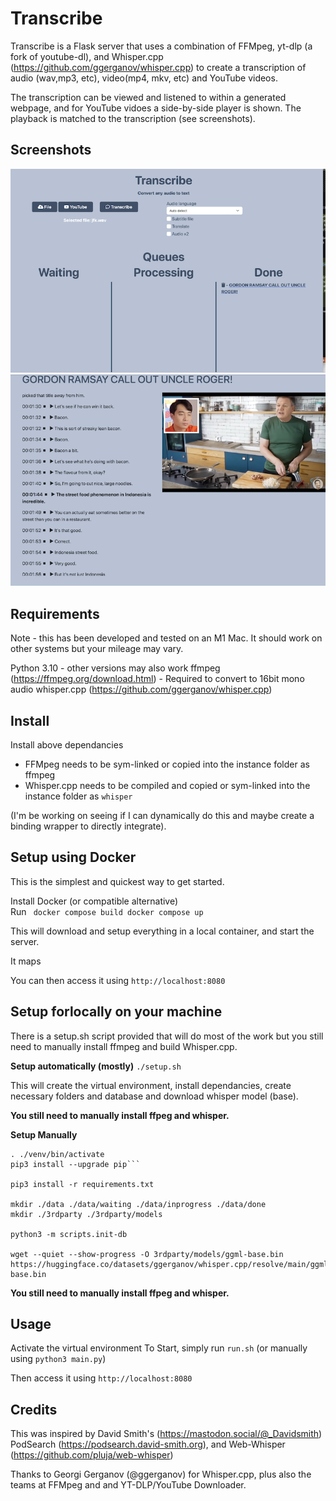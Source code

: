 # Transcribe 

Transcribe is a Flask server that uses a combination of FFMpeg, yt-dlp (a fork of youtube-dl), and Whisper.cpp (https://github.com/ggerganov/whisper.cpp) to  create a transcription of audio (wav,mp3, etc), video(mp4, mkv, etc) and YouTube videos.

The transcription can be viewed and listened to  within a generated webpage, and for YouTube vidoes a side-by-side player is shown. The playback is matched to the transcription (see screenshots).


## Screenshots

<img src="images/main.png" alt="Main Screen" width="800"/>

<img src="images/playback.png" alt="Playback screen" width="800"/>


## Requirements
Note - this has been developed and tested on an M1 Mac.  It should work on other systems but your mileage may vary.

Python 3.10 - other versions may also work
ffmpeg (https://ffmpeg.org/download.html) - Required to convert to 16bit mono audio
whisper.cpp (https://github.com/ggerganov/whisper.cpp)

## Install

Install above dependancies

- FFMpeg needs to be sym-linked or copied into the instance folder as ffmpeg
- Whisper.cpp needs to be compiled and copied or sym-linked into the instance folder as `whisper`

(I'm be working on seeing if I can dynamically do this and maybe create a binding wrapper to directly integrate).

## Setup using Docker

This is the simplest and quickest way to get started.

Install Docker (or compatible alternative)<br>
Run ```
docker compose build
docker compose up```

This will download and setup everything in a local container, and start the server.

It maps

You can then access it using `http://localhost:8080`

## Setup forlocally on your machine

There is a setup.sh script provided that will do most of the work but you still need to manually install ffmpeg and build Whisper.cpp.

**Setup automatically (mostly)**
`./setup.sh`

This will create the virtual environment, install dependancies, create necessary folders and database and download whisper model (base).  

**You still need to manually install ffpeg and whisper.**

**Setup Manually**

```python3 -m venv venv
. ./venv/bin/activate
pip3 install --upgrade pip```

pip3 install -r requirements.txt

mkdir ./data ./data/waiting ./data/inprogress ./data/done 
mkdir ./3rdparty ./3rdparty/models

python3 -m scripts.init-db

wget --quiet --show-progress -O 3rdparty/models/ggml-base.bin https://huggingface.co/datasets/ggerganov/whisper.cpp/resolve/main/ggml-base.bin
```

**You still need to manually install ffpeg and whisper.**

## Usage

Activate the virtual environment
To Start, simply run `run.sh` (or manually using `python3 main.py`)

Then access it using `http://localhost:8080`

## Credits
This was inspired by David Smith's (https://mastodon.social/@_Davidsmith) PodSearch (https://podsearch.david-smith.org), and Web-Whisper (https://github.com/pluja/web-whisper)

Thanks to Georgi Gerganov (@ggerganov) for Whisper.cpp, plus also the teams at FFMpeg and and YT-DLP/YouTube Downloader.

